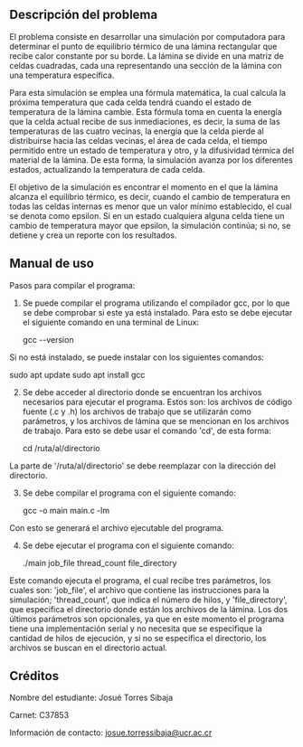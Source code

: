 ## Descripción del problema
El problema consiste en desarrollar una simulación por computadora para determinar el punto de equilibrio térmico de una lámina rectangular que recibe calor constante por su borde. La lámina se divide en una matriz de celdas cuadradas, cada una representando una sección de la lámina con una temperatura específica.


Para esta simulación se emplea una fórmula matemática, la cual calcula la próxima temperatura que cada celda tendrá cuando el estado de temperatura de la lámina cambie. Esta fórmula toma en cuenta la energía que la celda actual recibe de sus inmediaciones, es decir, la suma de las temperaturas de las cuatro vecinas, la energía que la celda pierde al distribuirse hacia las celdas vecinas, el área de cada celda, el tiempo permitido entre un estado de temperatura y otro, y la difusividad térmica del material de la lámina. De esta forma, la simulación avanza por los diferentes estados, actualizando la temperatura de cada celda.


El objetivo de la simulación es encontrar el momento en el que la lámina alcanza el equilibrio térmico, es decir, cuando el cambio de temperatura en todas las celdas internas es menor que un valor mínimo establecido, el cual se denota como epsilon. Si en un estado cualquiera alguna celda tiene un cambio de temperatura mayor que epsilon, la simulación continúa; si no, se detiene y crea un reporte con los resultados.


## Manual de uso
Pasos para compilar el programa:
1. Se puede compilar el programa utilizando el compilador gcc, por lo que se debe comprobar si este ya está instalado.
Para esto se debe ejecutar el siguiente comando en una terminal de Linux:

   gcc --version

Si no está instalado, se puede instalar con los siguientes comandos:

   sudo apt update
   sudo apt install gcc


2. Se debe acceder al directorio donde se encuentran los archivos necesarios para ejecutar el programa. Estos son: los archivos de código fuente (.c y .h) los archivos de trabajo que se utilizarán como parámetros, y los archivos de lámina que se mencionan en los archivos de trabajo.
Para esto se debe usar el comando 'cd', de esta forma:

   cd /ruta/al/directorio

La parte de '/ruta/al/directorio' se debe reemplazar con la dirección del directorio.


3. Se debe compilar el programa con el siguiente comando:

   gcc -o main main.c -lm

Con esto se generará el archivo ejecutable del programa.


4. Se debe ejecutar el programa con el siguiente comando:

   ./main job_file thread_count file_directory

Este comando ejecuta el programa, el cual recibe tres parámetros, los cuales son: 'job_file', el archivo que contiene las instrucciones para la simulación; 'thread_count', que indica el número de hilos, y 'file_directory', que especifica el directorio donde están los archivos de la lámina. Los dos últimos parámetros son opcionales, ya que en este momento el programa tiene una implementación serial y no necesita que se especifique la cantidad de hilos de ejecución, y si no se especifica el directorio, los archivos se buscan en el directorio actual.


## Créditos
Nombre del estudiante: Josué Torres Sibaja

Carnet: C37853

Información de contacto: josue.torressibaja@ucr.ac.cr
